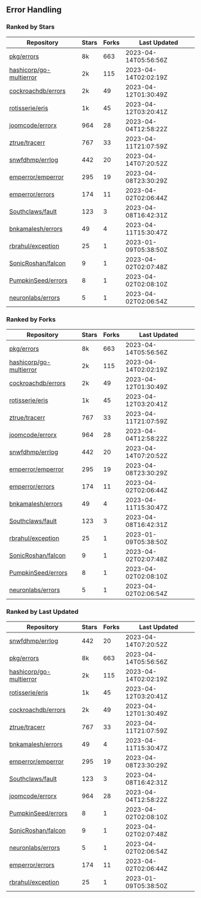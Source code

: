 ## Error Handling

### Ranked by Stars

| Repository | Stars | Forks | Last Updated |
|------------|-------|-------|--------------|
| [pkg/errors](https://github.com/pkg/errors) | 8k | 663 | 2023-04-14T05:56:56Z |
| [hashicorp/go-multierror](https://github.com/hashicorp/go-multierror) | 2k | 115 | 2023-04-14T02:02:19Z |
| [cockroachdb/errors](https://github.com/cockroachdb/errors) | 2k | 49 | 2023-04-12T01:30:49Z |
| [rotisserie/eris](https://github.com/rotisserie/eris) | 1k | 45 | 2023-04-12T03:20:41Z |
| [joomcode/errorx](https://github.com/joomcode/errorx) | 964 | 28 | 2023-04-04T12:58:22Z |
| [ztrue/tracerr](https://github.com/ztrue/tracerr) | 767 | 33 | 2023-04-11T21:07:59Z |
| [snwfdhmp/errlog](https://github.com/snwfdhmp/errlog) | 442 | 20 | 2023-04-14T07:20:52Z |
| [emperror/emperror](https://github.com/emperror/emperror) | 295 | 19 | 2023-04-08T23:30:29Z |
| [emperror/errors](https://github.com/emperror/errors) | 174 | 11 | 2023-04-02T02:06:44Z |
| [Southclaws/fault](https://github.com/Southclaws/fault) | 123 | 3 | 2023-04-08T16:42:31Z |
| [bnkamalesh/errors](https://github.com/bnkamalesh/errors) | 49 | 4 | 2023-04-11T15:30:47Z |
| [rbrahul/exception](https://github.com/rbrahul/exception) | 25 | 1 | 2023-01-09T05:38:50Z |
| [SonicRoshan/falcon](https://github.com/SonicRoshan/falcon) | 9 | 1 | 2023-04-02T02:07:48Z |
| [PumpkinSeed/errors](https://github.com/PumpkinSeed/errors) | 8 | 1 | 2023-04-02T02:08:10Z |
| [neuronlabs/errors](https://github.com/neuronlabs/errors) | 5 | 1 | 2023-04-02T02:06:54Z |

### Ranked by Forks

| Repository | Stars | Forks | Last Updated |
|------------|-------|-------|--------------|
| [pkg/errors](https://github.com/pkg/errors) | 8k | 663 | 2023-04-14T05:56:56Z |
| [hashicorp/go-multierror](https://github.com/hashicorp/go-multierror) | 2k | 115 | 2023-04-14T02:02:19Z |
| [cockroachdb/errors](https://github.com/cockroachdb/errors) | 2k | 49 | 2023-04-12T01:30:49Z |
| [rotisserie/eris](https://github.com/rotisserie/eris) | 1k | 45 | 2023-04-12T03:20:41Z |
| [ztrue/tracerr](https://github.com/ztrue/tracerr) | 767 | 33 | 2023-04-11T21:07:59Z |
| [joomcode/errorx](https://github.com/joomcode/errorx) | 964 | 28 | 2023-04-04T12:58:22Z |
| [snwfdhmp/errlog](https://github.com/snwfdhmp/errlog) | 442 | 20 | 2023-04-14T07:20:52Z |
| [emperror/emperror](https://github.com/emperror/emperror) | 295 | 19 | 2023-04-08T23:30:29Z |
| [emperror/errors](https://github.com/emperror/errors) | 174 | 11 | 2023-04-02T02:06:44Z |
| [bnkamalesh/errors](https://github.com/bnkamalesh/errors) | 49 | 4 | 2023-04-11T15:30:47Z |
| [Southclaws/fault](https://github.com/Southclaws/fault) | 123 | 3 | 2023-04-08T16:42:31Z |
| [rbrahul/exception](https://github.com/rbrahul/exception) | 25 | 1 | 2023-01-09T05:38:50Z |
| [SonicRoshan/falcon](https://github.com/SonicRoshan/falcon) | 9 | 1 | 2023-04-02T02:07:48Z |
| [PumpkinSeed/errors](https://github.com/PumpkinSeed/errors) | 8 | 1 | 2023-04-02T02:08:10Z |
| [neuronlabs/errors](https://github.com/neuronlabs/errors) | 5 | 1 | 2023-04-02T02:06:54Z |

### Ranked by Last Updated

| Repository | Stars | Forks | Last Updated |
|------------|-------|-------|--------------|
| [snwfdhmp/errlog](https://github.com/snwfdhmp/errlog) | 442 | 20 | 2023-04-14T07:20:52Z |
| [pkg/errors](https://github.com/pkg/errors) | 8k | 663 | 2023-04-14T05:56:56Z |
| [hashicorp/go-multierror](https://github.com/hashicorp/go-multierror) | 2k | 115 | 2023-04-14T02:02:19Z |
| [rotisserie/eris](https://github.com/rotisserie/eris) | 1k | 45 | 2023-04-12T03:20:41Z |
| [cockroachdb/errors](https://github.com/cockroachdb/errors) | 2k | 49 | 2023-04-12T01:30:49Z |
| [ztrue/tracerr](https://github.com/ztrue/tracerr) | 767 | 33 | 2023-04-11T21:07:59Z |
| [bnkamalesh/errors](https://github.com/bnkamalesh/errors) | 49 | 4 | 2023-04-11T15:30:47Z |
| [emperror/emperror](https://github.com/emperror/emperror) | 295 | 19 | 2023-04-08T23:30:29Z |
| [Southclaws/fault](https://github.com/Southclaws/fault) | 123 | 3 | 2023-04-08T16:42:31Z |
| [joomcode/errorx](https://github.com/joomcode/errorx) | 964 | 28 | 2023-04-04T12:58:22Z |
| [PumpkinSeed/errors](https://github.com/PumpkinSeed/errors) | 8 | 1 | 2023-04-02T02:08:10Z |
| [SonicRoshan/falcon](https://github.com/SonicRoshan/falcon) | 9 | 1 | 2023-04-02T02:07:48Z |
| [neuronlabs/errors](https://github.com/neuronlabs/errors) | 5 | 1 | 2023-04-02T02:06:54Z |
| [emperror/errors](https://github.com/emperror/errors) | 174 | 11 | 2023-04-02T02:06:44Z |
| [rbrahul/exception](https://github.com/rbrahul/exception) | 25 | 1 | 2023-01-09T05:38:50Z |

